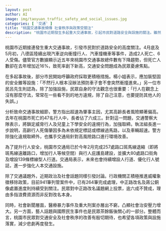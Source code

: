 ```yaml
---
layout: post
author: AI
image: img/taoyuan_traffic_safety_and_social_issues.jpg
categories: [ '交通' ]
title: "桃園交通事故頻傳 社會秩序與政策受關注"
description: "桃園市近期發生多起重大交通事故，引起市民對道路安全與設施的關注。雖然事故數下降，但死亡人數創新高，行人尤其高齡者成為高風險族群。市民呼籲加強安全設施與法治觀念，警方與交通局則啟動嚴格取締及環境改善。同時，威權象徵移除、醫療暴力、重大刑案等社會議題也引發討論，市民期待交通與治安政策徹底落實。"
---
```

桃園市近期接連發生重大交通事故，引發市民對於道路安全的高度關注。4月底及5月初，八德區陸續出現汽車逆向衝撞行人、汽車撞機車等事件，造成2人死亡、6人受傷。儘管官方數據顯示近五年來桃園市交通事故總件數有下降趨勢，但死亡人數卻在去年增加近16%，致死率創下新高，交通安全問題成為民眾憂慮焦點。

在多起事故後，部分市民開始呼籲政府採取更積極措施。楊小姐表示，應加裝堅固的安全錐等設施：「不然行人根本沒辦法預防車子會不會突然衝撞進來。」另一位市民呂先生則認為，除了加強設施，民眾自身的守法觀念也很重要：「行人在觀念上沒有那麼守法，常常在一些看不到的地方違規，除了自己注意，也要提防其他人的失誤。」

分析致命交通事故細節，警方指出超速為肇事主因，尤其高齡長者風險顯著偏高。去年在桃園市死亡的47名行人中，長者佔了六成三。針對這一問題，交通警察大隊表示，將鎖定威脅行人及兒童上下學安全的違規行為，加強取締。執法組長進一步說明，高齡行人死傷肇因多為未依規定標誌或標線過馬路，以及車輛超速。警方除強化違規取締外，也攜手交通局針對高風險路口進行環境改善。

為了提升行人安全，桃園市交通局已於今年2月完成257處路口斑馬線退縮（即將斑馬線遠離路口，增加行人等候空間）與行人庇護島建設，並擴大80處路口街角及增設139條標線型人行道。交通局表示，未來也會持續增設人行道、優化行人號誌，進一步強化人本交通設施。

除了交通議題外，近期政治及社會話題同樣引發討論。行政機關正積極推進威權象徵移除政策，目前941筆列管案件中，已有264筆完成處理，中正路改名及蔣公銅像處置進度則持續受到關注。民眾對中正路改名議題網上投票，逾六成不贊成，理由多指浪費資源而非反對改名本身。

同時，社會新聞層面，醫療暴力事件及重大刑案亦層出不窮，凸顯社會治安壓力增大。另一方面，藝人話題與國際民生事件也是民眾茶餘飯後關心的一部分。整體而言，桃園市民眾對交通安全及社會秩序的改善有殷切期待，也希望各項政策與設施落實，減少悲劇再度發生。